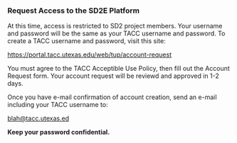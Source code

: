 ### Request Access to the SD2E Platform

At this time, access is restricted to SD2 project members. Your username and
password will be the same as your TACC username and password. To create a TACC
username and password, visit this site:

https://portal.tacc.utexas.edu/web/tup/account-request

You must agree to the TACC Acceptible Use Policy, then fill out the Account
Request form. Your account request will be reviewd and approved in 1-2 days.

Once you have e-mail confirmation of account creation, send an e-mail including
your TACC username to:

<blah@tacc.utexas.ed>

**Keep your password confidential.** 


